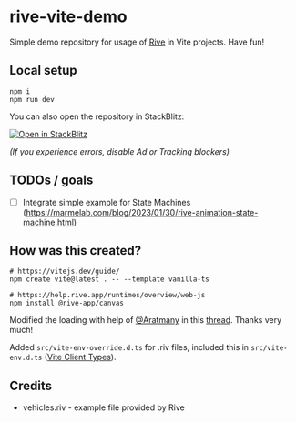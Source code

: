 # rive-vite-demo

Simple demo repository for usage of [Rive](https://rive.app/) in Vite projects. Have fun!

## Local setup

```
npm i
npm run dev
```

You can also open the repository in StackBlitz:

[![Open in StackBlitz](https://developer.stackblitz.com/img/open_in_stackblitz.svg)](https://stackblitz.com/github/mandrasch/rive-vite-demo)

_(If you experience errors, disable Ad or Tracking blockers)_

## TODOs / goals

- [ ] Integrate simple example for State Machines (https://marmelab.com/blog/2023/01/30/rive-animation-state-machine.html)

## How was this created?

```
# https://vitejs.dev/guide/
npm create vite@latest . -- --template vanilla-ts

# https://help.rive.app/runtimes/overview/web-js
npm install @rive-app/canvas
```

Modified the loading with help of [@Aratmany](https://github.com/Aratmany) in this [thread](https://github.com/rive-app/rive-wasm/issues/342#issuecomment-1877085435). Thanks very much!

Added `src/vite-env-override.d.ts` for .riv files, included this in `src/vite-env.d.ts` ([Vite Client Types](https://vitejs.dev/guide/features.html#client-types)).

## Credits

- vehicles.riv - example file provided by Rive

